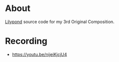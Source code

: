 # About

[Lilypond](https://lilypond.org/) source code for my 3rd Original Composition.

# Recording

- https://youtu.be/nijeiKjcjU4

